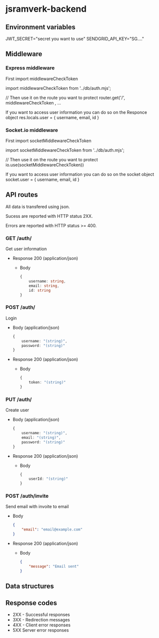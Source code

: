 # jsramverk-backend

## Environment variables
JWT_SECRET="secret you want to use"
SENDGRID_API_KEY="SG...."

## Middleware

### Express middleware
First import middlewareCheckToken

import middlewareCheckToken from '../db/auth.mjs';

// Then use it on the route you want to protect
router.get('/', middlewareCheckToken , ...

If you want to access user information you can do so on the Responce object
res.locals.user = {
    username,
    email,
    id
}

### Socket.io middleware
First import socketMiddlewareCheckToken

import socketMiddlewareCheckToken from '../db/auth.mjs';

// Then use it on the route you want to protect
io.use(socketMiddlewareCheckToken))

If you want to access user information you can do so on the socket object
socket.user = {
    username,
    email,
    id
}

## API routes

All data is transfered using json.

Sucess are reported with HTTP status 2XX.

Errors are reported with HTTP status >= 400.

### GET /auth/
Get user information

+ Response 200 (application/json)

    + Body

        ```ts
        {
            username: string,
            email: string,
            id: string
        }
        ```

### POST /auth/
Login

+ Body (application/json)

    ```ts
    {
        username: "(string)",
        password: "(string)"
    }
    ```

+ Response 200 (application/json)

    + Body

        ```ts
        {
            token: "(string)"
        }
        ```

### PUT /auth/
Create user

+ Body (application/json)

    ```ts
    {
        username: "(string)",
        email: "(string)",
        password: "(string)"
    }
    ```

+ Response 200 (application/json)

    + Body

        ```ts
        {
            userId: "(string)"
        }
        ```

### POST /auth/invite
Send email with invoite to email

+ Body
    ```json
    {
        "email": "email@example.com"
    }
    ```

+ Response 200 (application/json)

    + Body

        ```json
        {
            "message": "Email sent"
        }
        ```

## Data structures


## Response codes
- 2XX - Successful responses
- 3XX - Redirection messages
- 4XX - Client error responses
- 5XX Server error responses